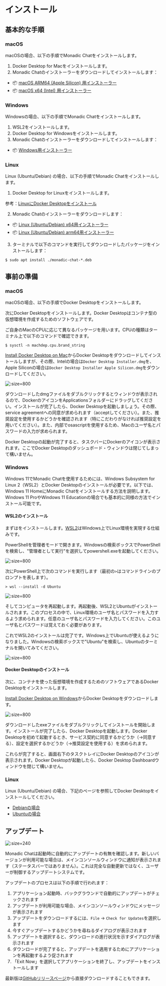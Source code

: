 # インストール

## 基本的な手順

<!-- tabs:start -->

### **macOS**

macOSの場合、以下の手順でMonadic Chatをインストールします。

1. Docker Desktop for Macをインストールします。
2. Monadic Chatのインストーラーをダウンロードしてインストールします：

- 📦 [macOS ARM64 (Apple Silicon) 用インストーラー](https://github.com/yohasebe/monadic-chat/releases/download/v0.9.81/Monadic.Chat-0.9.81-arm64.dmg)
- 📦 [macOS x64 (Intel) 用インストーラー](https://github.com/yohasebe/monadic-chat/releases/download/v0.9.81/Monadic.Chat-0.9.81-x64.dmg)


### **Windows**

Windowsの場合、以下の手順でMonadic Chatをインストールします。

1. WSL2をインストールします。
2. Docker Desktop for Windowsをインストールします。
3. Monadic Chatのインストーラーをダウンロードしてインストールします：

- 📦 [Windows用インストーラー](https://github.com/yohasebe/monadic-chat/releases/download/v0.9.81/Monadic.Chat.Setup.0.9.81.exe)


### **Linux**

Linux (Ubuntu/Debian) の場合、以下の手順でMonadic Chatをインストールします。

1. Docker Desktop for Linuxをインストールします。

参考：[LinuxにDocker Desktopをインストール](https://docs.docker.jp/desktop/install/linux-install.html)

2. Monadic Chatのインストーラーをダウンロードします：

- 📦 [Linux (Ubuntu/Debian) x64用インストーラー](https://github.com/yohasebe/monadic-chat/releases/download/v0.9.81/monadic-chat_0.9.81_amd64.deb)
- 📦 [Linux (Ubuntu/Debian) arm64用インストーラー](https://github.com/yohasebe/monadic-chat/releases/download/v0.9.81/monadic-chat_0.9.81_arm64.deb)


3. ターミナルで以下のコマンドを実行してダウンロードしたパッケージをインストールします：

```shell
$ sudo apt install ./monadic-chat-*.deb
```

<!-- tabs:end -->

## 事前の準備

<!-- tabs:start -->

### **macOS**

macOSの場合、以下の手順でDocker Desktopをインストールします。

次にDocker Desktopをインストールします。Docker Desktopはコンテナ型の仮想環境を作成するためのソフトウェアです。

ご自身のMacのCPUに応じて異なるパッケージを用います。CPUの種類はターミナル上で以下のコマンドで確認できます。

```shell
$ sysctl -n machdep.cpu.brand_string
```

[Install Docker Desktop on Mac](https://hub.docker.com/editions/community/docker-ce-desktop-mac)からDocker Desktopをダウンロードしてインストールしますが、その際、Intelの場合は`Docker Desktop Installer.dmg`を、Apple Siliconの場合は`Docker Desktop Installer Apple Silicon.dmg`をダウンロードしてください。

![](../assets/images/mac-docker-download.png ':size=800')

ダウンロードしたdmgファイルをダブルクリックするとウィンドウが表示されるので、DockerのアイコンをApplicationsフォルダーにドラッグしてください。インストールが完了したら、Docker Desktopを起動しましょう。その際、service agreementへの同意が求められます（acceptしてください）。また、推奨設定を使用するかどうかを確認されます（特にこだわりがなければ推奨設定を用いてください）。また、内部でosascriptを使用するため、Macのユーザ名とパスワードの入力が求められます。

Docker Desktopの起動が完了すると、タスクバーにDockerのアイコンが表示されます。ここでDocker Desktopのダッシュボード・ウィンドウは閉じてしまって構いません。

### **Windows**

Windows 11でMonadic Chatを使用するためには、Windows Subsystem for Linux 2（WSL2）とDocker Desktopのインストールが必要です。以下では、Windows 11 HomeにMonadic Chatをインストールする方法を説明します。Windows 11 ProやWindows 11 Educationの場合でも基本的に同様の方法でインストール可能です。

#### WSL2のインストール

まずはをインストールします。[WSL2](https://brew.sh)はWindows上でLinux環境を実現する仕組みです。

PowerShellを管理者モードで開きます。Windowsの検索ボックスでPowerShellを検索し、"管理者として実行"を選択してpowershell.exeを起動してください。

![](../assets/images/win-powershell.png ':size=800')

次にPowerShell上で次のコマンドを実行します（最初の`>`はコマンドラインのプロンプトを表します）。

```shell
> wsl --install -d Ubuntu
```

![](../assets/images/win-wsl-install.png ':size=800')

そしてコンピュータを再起動します。再起動後、WSL2とUbuntuがインストールされます。このプロセスの中で、Linux環境のユーザ名とパスワードを入力するよう求められます。任意のユーザ名とパスワードを入力してください。このユーザ名とパスワードは覚えておく必要があります。

これでWSL2のインストールは完了です。Windows上でUbuntuが使えるようになりました。Windowsの検索ボックスで"Ubuntu"を検索し、Ubuntuのターミナルを開いてみてください。

![](../assets/images/win-ubuntu.png ':size=800')

#### Docker Desktopのインストール

次に、コンテナを使った仮想環境を作成するためのソフトウェアであるDocker Desktopをインストールします。

[Install Docker Desktop on Windows](https://hub.docker.com/editions/community/docker-ce-desktop-windows)からDocker Desktopをダウンロードします。

![](../assets/images/win-docker-download.png ':size=800')

ダウンロードしたexeファイルをダブルクリックしてインストールを開始します。インストールが完了したら、Docker Desktopを起動します。Docker Desktopを初めて起動するとき、サービス契約に同意するかどうか（→同意する）、設定を選択するかどうか（→推奨設定を使用する）を求められます。

これらが完了すると、画面右下のタスクトレイにDocker Desktopのアイコンが表示されます。Docker Desktopが起動したら、Docker Desktop Dashboardウィンドウを閉じて構いません。

### **Linux**

Linux (Ubuntu/Debian) の場合、下記のページを参照してDocker Desktopをインストールしてください。

- [Debianの場合](https://docs.docker.jp/desktop/install/debian.html)
- [Ubuntuの場合](https://docs.docker.jp/desktop/install/ubuntu.html)

<!-- tabs:end -->

## アップデート

![](../assets/images/monadic-chat-menu.png ':size=240')

Monadic Chatは起動時に自動的にアップデートの有無を確認します。新しいバージョンが利用可能な場合は、メインコンソールウィンドウに通知が表示されます（ステータスバーではありません）。これは完全な自動更新ではなく、ユーザーが制御するアップデートシステムです。

アップデートのプロセスは以下の手順で行われます：

1. アプリケーション起動時、バックグラウンドで自動的にアップデートがチェックされます
2. アップデートが利用可能な場合、メインコンソールウィンドウにメッセージが表示されます
3. アップデートをダウンロードするには、`File` → `Check for Updates`を選択します
4. 今すぐアップデートするかどうかを尋ねるダイアログが表示されます
5. アップデートを選択すると、ダウンロードの進行状況を示すダイアログが表示されます
6. ダウンロードが完了すると、アップデートを適用するためにアプリケーションを再起動するよう促されます
7. 「Exit Now」を選択してアプリケーションを終了し、アップデートをインストールします

最新版は[GitHubリリースページ](https://github.com/yohasebe/monadic-chat/releases/latest)から直接ダウンロードすることもできます。

